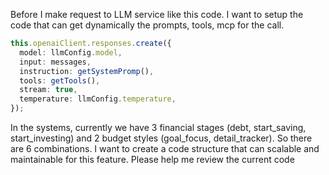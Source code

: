 Before I make request to LLM service like this code. I want to setup the code that can get dynamically the prompts, tools, mcp for the call.

```ts
this.openaiClient.responses.create({
  model: llmConfig.model,
  input: messages,
  instruction: getSystemPromp(),
  tools: getTools(),
  stream: true,
  temperature: llmConfig.temperature,
});
```

In the systems, currently we have 3 financial stages (debt, start_saving, start_investing) and 2 budget styles (goal_focus, detail_tracker). So there are 6 combinations.
I want to create a code structure that can scalable and maintainable for this feature. Please help me review the current code
